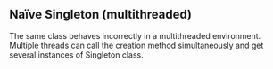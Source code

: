 ## Naïve Singleton (multithreaded)

The same class behaves incorrectly in a multithreaded environment. Multiple threads can call the creation method simultaneously and get several instances of Singleton class.